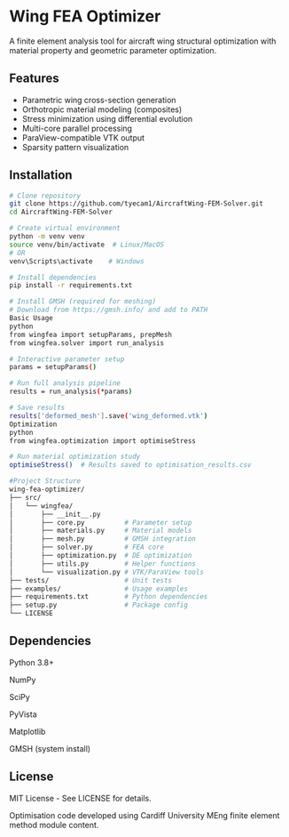 
# Wing FEA Optimizer

A finite element analysis tool for aircraft wing structural optimization with material property and geometric parameter optimization.

## Features
- Parametric wing cross-section generation
- Orthotropic material modeling (composites)
- Stress minimization using differential evolution
- Multi-core parallel processing
- ParaView-compatible VTK output
- Sparsity pattern visualization

## Installation

```bash
# Clone repository
git clone https://github.com/tyecam1/AircraftWing-FEM-Solver.git
cd AircraftWing-FEM-Solver

# Create virtual environment
python -m venv venv
source venv/bin/activate  # Linux/MacOS
# OR
venv\Scripts\activate    # Windows

# Install dependencies
pip install -r requirements.txt

# Install GMSH (required for meshing)
# Download from https://gmsh.info/ and add to PATH
Basic Usage
python
from wingfea import setupParams, prepMesh
from wingfea.solver import run_analysis

# Interactive parameter setup
params = setupParams()

# Run full analysis pipeline
results = run_analysis(*params)

# Save results
results['deformed_mesh'].save('wing_deformed.vtk')
Optimization
python
from wingfea.optimization import optimiseStress

# Run material optimization study
optimiseStress()  # Results saved to optimisation_results.csv

#Project Structure
wing-fea-optimizer/
├── src/
│   └── wingfea/
│       ├── __init__.py
│       ├── core.py          # Parameter setup
│       ├── materials.py     # Material models
│       ├── mesh.py          # GMSH integration
│       ├── solver.py        # FEA core
│       ├── optimization.py  # DE optimization
│       ├── utils.py         # Helper functions
│       └── visualization.py # VTK/ParaView tools
├── tests/                   # Unit tests
├── examples/                # Usage examples
├── requirements.txt         # Python dependencies
├── setup.py                 # Package config
└── LICENSE
```

## Dependencies
Python 3.8+

NumPy

SciPy

PyVista

Matplotlib

GMSH (system install)

## License
MIT License - See LICENSE for details.

Optimisation code developed using Cardiff University MEng finite element method module content.